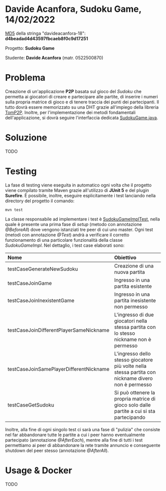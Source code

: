 # Davide Acanfora, Sudoku Game, 14/02/2022
[MD5](https://www.md5hashgenerator.com) della stringa "davideacanfora-18": **d4beadad4d43597fbcaeb8f0c9d17251**

Progetto: **Sudoku Game**

Studente: **Davide Acanfora** (matr. 0522500870)

# Problema
Creazione di un'applicazione **P2P** basata sul gioco del *Sudoku* che permetta ai giocatori di creare e partecipare alle partite, di inserire i numeri sulla propria matrice di gioco e di tenere traccia dei punti dei partecipanti. Il tutto dovrà essere memorizzato su una DHT grazie all'impiego della libreria [TomP2P](https://tomp2p.net). Inoltre, per l'implementazione dei metodi fondamentali dell'applicazione, si dovrà seguire l'interfaccia dedicata [SudokuGame.java](https://github.com/davide-acanfora/davide_acanfora_adc_2021/blob/master/src/main/java/it/davideacanfora/sudoku/SudokuGame.java).

# Soluzione
TODO

# Testing
La fase di testing viene eseguita in automatico ogni volta che il progetto viene compilato tramite Maven grazie all'utilizzo di **JUnit 5** e del plugin **Surefire**. È possibile, inoltre, eseguire esplicitamente i test lanciando nella directory del progetto il comando:
```shell
mvn test
```
La classe responsabile ad implementare i test è [SudokuGameImplTest](https://github.com/davide-acanfora/davide_acanfora_adc_2021/blob/master/src/test/java/it/davideacanfora/sudoku/SudokuGameImplTest.java), nella quale è presente una prima fase di *setup* (metodo con annotazione *@BeforeAll*) dove vengono istanziati tre peer di cui uno master. Ogni test (metodi con annotazione *@Test*) andrà a verificare il corretto funzionamento di una particolare funzionalità della classe *SudokuGameImpl*. Nel dettaglio, i test case elaborati sono:

| Nome | Obiettivo |
|:---------|:-----|
| testCaseGenerateNewSudoku | Creazione di una nuova partita |
| testCaseJoinGame | Ingresso in una partita esistente |
| testCaseJoinInexistentGame | Ingresso in una partita inesistente non permesso |
| testCaseJoinDifferentPlayerSameNickname | L'ingresso di due giocatori nella stessa partita con lo stesso nickname non è permesso |
| testCaseJoinSamePlayerDifferentNickname | L'ingresso dello stesso giocatore più volte nella stessa partita con nickname divero non è permesso |
| testCaseGetSudoku | Si può ottenere la propria matrice di gioco solo dalle partite a cui si sta partecipando |

Inoltre, alla fine di ogni singolo test ci sarà una fase di "pulizia" che consiste nel far abbandonare tutte le partite a cui i peer hanno eventualmente partecipato (annotazione *@AfterEach*), mentre alla fine di tutti i test permettiamo ai peer di abbandonare la rete tramite annuncio e conseguente shutdown del peer stesso (annotazione *@AfterAll*).

# Usage & Docker
TODO

